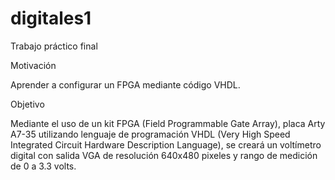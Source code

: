 # digitales1
Trabajo práctico final

Motivación 

Aprender a configurar un FPGA mediante código VHDL. 

 

Objetivo 

Mediante el uso de un kit FPGA (Field Programmable Gate Array), placa Arty A7-35 utilizando lenguaje de programación VHDL (Very High Speed Integrated Circuit Hardware Description Language), se creará un voltímetro digital con salida VGA de resolución 640x480 pixeles y rango de medición de 0 a 3.3 volts. 
